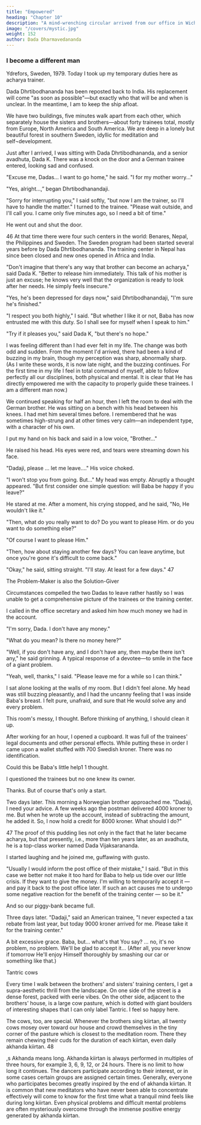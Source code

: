 ```yaml
---
title: "Empowered"
heading: "Chapter 10"
description: "A mind-wrenching circular arrived from our office in Wichita. Baba is in jail in India"
image: "/covers/mystic.jpg"
weight: 152
author: Dada Dharmavedananda
---
```

 


### I become a different man

Ydrefors, Sweden, 1979. Today I took up my temporary duties here as acharya trainer.

Dada Dhrtibodhananda has been reposted back to India. His replacement will come "as soon as possible"—but exactly who that will be and when is unclear. In the meantime, I am to keep the ship afloat. 

We have two buildings, five minutes walk apart from each other, which separately house the sisters and brothers—about forty trainees total, mostly from Europe, North America and South America. We are deep in a lonely but beautiful forest in southern Sweden, idyllic for meditation and self¬development. 

Just after I arrived, I was sitting with Dada Dhrtibodhananda, and a senior 
avadhuta, Dada K. There was a knock on the door and a German trainee 
entered, looking sad and confused. 

"Excuse me, Dadas... I want to go home," he said. "I for my mother 
worry..." 

"Yes, alright...,” began Dhrtibodhanandaji. 

"Sorry for interrupting you," I said softly, "but now I am the trainer, so I'll 
have to handle the matter." I turned to the trainee. "Please wait outside, and I'll 
call you. I came only five minutes ago, so I need a bit of time." 

He went out and shut the door. 

46 At that time there were four such centers in the world: Benares, Nepal, the Philippines and 
Sweden. The Sweden program had been started several years before by Dada 
Dhrtibodhananda. The training center in Nepal has since been closed and new ones opened in 
Africa and India. 

"Don't imagine that there's any way that brother can become an acharya," 
said Dada K. "Better to release him immediately. This talk of his mother is just 
an excuse; he knows very well that the organization is ready to look after her 
needs. He simply feels insecure." 

"Yes, he's been depressed for days now," said Dhrtibodhanandaji, "I'm sure 
he's finished." 

"I respect you both highly," I said. "But whether I like it or not, Baba has 
now entrusted me with this duty. So I shall see for myself when I speak to 
him." 

"Try if it pleases you," said Dada K, "but there's no hope." 

I was feeling different than I had ever felt in my life. The change was both 
odd and sudden. From the moment I'd arrived, there had been a kind of buzzing 
in my brain, though my perception was sharp, abnormally sharp. (As I write 
these words, it is now late night, and the buzzing continues. For the first time in 
my life I feel in total command of myself, able to follow perfectly all our 
disciplines, both physical and mental. It is clear that He has directly 
empowered me with the capacity to properly guide these trainees. I am a 
different man now.) 

We continued speaking for half an hour, then I left the room to deal with 
the German brother. He was sitting on a bench with his head between his 
knees. I had met him several times before. I remembered that he was 
sometimes high-strung and at other times very calm—an independent type, 
with a character of his own. 

I put my hand on his back and said in a low voice, "Brother..." 

He raised his head. His eyes were red, and tears were streaming down his 
face. 

"Dadaji, please ... let me leave...." His voice choked. 

"I won't stop you from going. But..." My head was empty. Abruptly a 
thought appeared. "But first consider one simple question: will Baba be happy 
if you leave?" 

He stared at me. After a moment, his crying stopped, and he said, "No, He 
wouldn't like it." 

"Then, what do you really want to do? Do you want to please Him. or do 
you want to do something else?" 

"Of course I want to please Him." 

"Then, how about staying another few days? You can leave anytime, but 
once you're gone it's difficult to come back." 

"Okay," he said, sitting straight. "I'll stay. At least for a few days." 47 

The Problem-Maker is also the Solution-Giver 

Circumstances compelled the two Dadas to leave rather hastily so I was 
unable to get a comprehensive picture of the trainees or the training center. 

I called in the office secretary and asked him how much money we had in 
the account. 

"I'm sorry, Dada. I don't have any money." 

"What do you mean? Is there no money here?" 

"Well, if you don't have any, and I don't have any, then maybe there isn't 
any," he said grinning. A typical response of a devotee—to smile in the face of 
a giant problem. 

"Yeah, well, thanks," I said. "Please leave me for a while so I can think." 

I sat alone looking at the walls of my room. But I didn't feel alone. My head 
was still buzzing pleasantly, and I had the uncanny feeling that I was inside 
Baba's breast. I felt pure, unafraid, and sure that He would solve any and every 
problem. 

This room's messy, I thought. Before thinking of anything, I should clean it 
up. 

After working for an hour, I opened a cupboard. It was full of the trainees' 
legal documents and other personal effects. While putting these in order I came 
upon a wallet stuffed with 700 Swedish kroner. There was no identification. 

Could this be Baba's little help1 1 thought. 

I questioned the trainees but no one knew its owner. 

Thanks. But of course that's only a start. 

Two days later. This morning a Norwegian brother approached me. 
"Dadaji, I need your advice. A few weeks ago the postman delivered 4000 
kroner to me. But when he wrote up the account, instead of subtracting the 
amount, he added it. So, I now hold a credit for 8000 kroner. What should I 
do?" 

47 The proof of this pudding lies not only in the fact that he later became acharya, but that 
presently, i.e., more than ten years later, as an avadhuta, he is a top-class worker named Dada 
Vijaksarananda. 



I started laughing and he joined me, guffawing with gusto. 

"Usually I would inform the post office of their mistake," I said. "But in this 
case we better not make it too hard for Baba to help us tide over our little crisis. If 
they want to give the money. I'm willing to temporarily accept it — and pay it 
back to the post office later. If such an act causes me to undergo some negative 
reaction for the benefit of the training center — so be it." 

And so our piggy-bank became full. 

Three days later. "Dadaji," said an American trainee, "I never expected a tax 
rebate from last year, but today 9000 kroner arrived for me. Please take it for the 
training center." 

A bit excessive grace. Baba, but... what's that You say? ... no, it's no problem, 
no problem. We'll be glad to accept it... (After all, you never know if tomorrow 
He'll enjoy Himself thoroughly by smashing our car or something like that.) 

Tantric cows 

Every time I walk between the brothers' and sisters' training centers, I get a 
supra-aesthetic thrill from the landscape. On one side of the street is a dense 
forest, packed with eerie vibes. On the other side, adjacent to the brothers' house, 
is a large cow pasture, which is dotted with giant boulders of interesting shapes 
that I can only label Tantric. I feel so happy here. 

The cows, too, are special. Whenever the brothers sing kiirtan, all twenty 
cows mosey over toward our house and crowd themselves in the tiny corner of 
the pasture which is closest to the meditation room. There they remain chewing 
their cuds for the duration of each kiirtan, even daily akhanda kiirtan. 48 


,s Akhanda means long. Akhanda kiirtan is always performed in multiples of three hours, for 
example 3, 6, 9, 12, or 24 hours. There is no limit to how long it continues. The dancers 
participate according to their interest, or in some cases certain groups are assigned certain times. 
Generally, everyone who participates becomes greatly inspired by the end of akhanda kiirtan. It is 
common that new meditators who have never been able to concentrate effectively will come to 
know for the first time what a tranquil mind feels like during long kiirtan. Even physical 
problems and difficult mental problems are often mysteriously overcome through the immense 
positive energy generated by akhanda kiirtan. 



